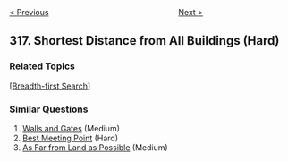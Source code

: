 <!--|This file generated by command(leetcode description); DO NOT EDIT.    |-->
<!--+----------------------------------------------------------------------+-->
<!--|@author    openset <openset.wang@gmail.com>                           |-->
<!--|@link      https://github.com/openset                                 |-->
<!--|@home      https://github.com/openset/leetcode                        |-->
<!--+----------------------------------------------------------------------+-->

[< Previous](https://github.com/openset/leetcode/tree/master/problems/remove-duplicate-letters "Remove Duplicate Letters")
　　　　　　　　　　　　　　　　
[Next >](https://github.com/openset/leetcode/tree/master/problems/maximum-product-of-word-lengths "Maximum Product of Word Lengths")

## 317. Shortest Distance from All Buildings (Hard)



### Related Topics
  [[Breadth-first Search](https://github.com/openset/leetcode/tree/master/tag/breadth-first-search/README.md)]

### Similar Questions
  1. [Walls and Gates](https://github.com/openset/leetcode/tree/master/problems/walls-and-gates) (Medium)
  1. [Best Meeting Point](https://github.com/openset/leetcode/tree/master/problems/best-meeting-point) (Hard)
  1. [As Far from Land as Possible](https://github.com/openset/leetcode/tree/master/problems/as-far-from-land-as-possible) (Medium)
